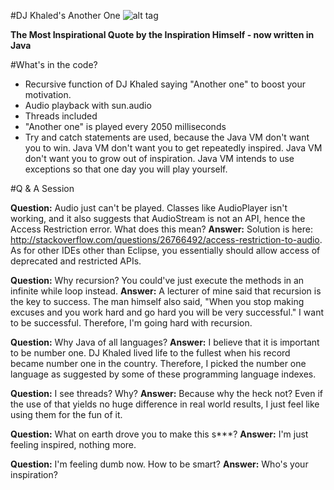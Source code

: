 #DJ Khaled's Another One
![alt tag](http://cdn.pigeonsandplanes.com/wp-content/uploads/2015/12/dj-khaled-2015.jpg)

<b>The Most Inspirational Quote by the Inspiration Himself - now written in Java</b>

#What's in the code?
- Recursive function of DJ Khaled saying "Another one" to boost your motivation.
- Audio playback with sun.audio
- Threads included 
- "Another one" is played every 2050 milliseconds
- Try and catch statements are used, because the Java VM don't want you to win. Java VM don't want you to get repeatedly inspired. Java VM don't want you to grow out of inspiration. Java VM intends to use exceptions so that one day you will play yourself.

#Q & A Session

<b>Question:</b> Audio just can't be played. Classes like AudioPlayer isn't working, and it also suggests that AudioStream is not an API, hence the Access Restriction error. What does this mean?
<b>Answer:</b> Solution is here: http://stackoverflow.com/questions/26766492/access-restriction-to-audio. As for other IDEs other than Eclipse, you essentially should allow access of deprecated and restricted APIs.

<b>Question:</b> Why recursion? You could've just execute the methods in an infinite while loop instead.
<b>Answer:</b> A lecturer of mine said that recursion is the key to success. The man himself also said, "When you stop making excuses and you work hard and go hard you will be very successful." I want to be successful. Therefore, I'm going hard with recursion.

<b>Question:</b> Why Java of all languages?
<b>Answer:</b> I believe that it is important to be number one. DJ Khaled lived life to the fullest when his record became number one in the country. Therefore, I picked the number one language as suggested by some of these programming language indexes.

<b>Question:</b> I see threads? Why?
<b>Answer:</b> Because why the heck not? Even if the use of that yields no huge difference in real world results, I just feel like using them for the fun of it.

<b>Question:</b> What on earth drove you to make this s***?
<b>Answer:</b> I'm just feeling inspired, nothing more.

<b>Question:</b> I'm feeling dumb now. How to be smart?
<b>Answer:</b> Who's your inspiration?

